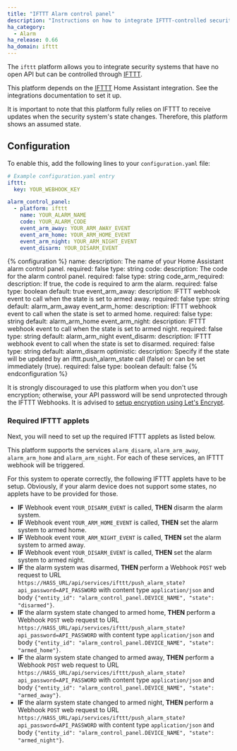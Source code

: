```yaml
---
title: "IFTTT Alarm control panel"
description: "Instructions on how to integrate IFTTT-controlled security systems into Home Assistant."
ha_category:
  - Alarm
ha_release: 0.66
ha_domain: ifttt
---
```


The `ifttt` platform allows you to integrate security systems that have no open API but can be controlled through [IFTTT](https://ifttt.com/explore).

This platform depends on the [IFTTT](/integrations/ifttt/) Home Assistant integration. See the integrations documentation to set it up.

<div class='note'>
It is important to note that this platform fully relies on IFTTT to receive updates when the security system's state changes. Therefore, this platform shows an assumed state.
</div>

## Configuration

To enable this, add the following lines to your `configuration.yaml` file:

```yaml
# Example configuration.yaml entry
ifttt:
  key: YOUR_WEBHOOK_KEY

alarm_control_panel:
  - platform: ifttt
    name: YOUR_ALARM_NAME
    code: YOUR_ALARM_CODE
    event_arm_away: YOUR_ARM_AWAY_EVENT
    event_arm_home: YOUR_ARM_HOME_EVENT
    event_arm_night: YOUR_ARM_NIGHT_EVENT
    event_disarm: YOUR_DISARM_EVENT
```

{% configuration %}
name:
  description: The name of your Home Assistant alarm control panel.
  required: false
  type: string
code:
  description: The code for the alarm control panel.
  required: false
  type: string
code_arm_required:
  description: If true, the code is required to arm the alarm.
  required: false
  type: boolean
  default: true
event_arm_away:
  description: IFTTT webhook event to call when the state is set to armed away.
  required: false
  type: string
  default: alarm_arm_away
event_arm_home:
  description: IFTTT webhook event to call when the state is set to armed home.
  required: false
  type: string
  default: alarm_arm_home
event_arm_night:
  description: IFTTT webhook event to call when the state is set to armed night.
  required: false
  type: string
  default: alarm_arm_night
event_disarm:
  description: IFTTT webhook event to call when the state is set to disarmed.
  required: false
  type: string
  default: alarm_disarm
optimistic:
  description: Specify if the state will be updated by an ifttt.push_alarm_state call (false) or can be set immediately (true).
  required: false
  type: boolean
  default: false
{% endconfiguration %}

<div class='note warning'>

It is strongly discouraged to use this platform when you don't use encryption; otherwise, your API password will be send unprotected through the IFTTT Webhooks. It is advised to [setup encryption using Let's Encrypt](https://home-assistant.io/blog/2017/09/27/effortless-encryption-with-lets-encrypt-and-duckdns/).

</div>

### Required IFTTT applets

Next, you will need to set up the required IFTTT applets as listed below.

This platform supports the services `alarm_disarm`, `alarm_arm_away`, `alarm_arm_home` and `alarm_arm_night`. For each of these services, an IFTTT webhook will be triggered.

For this system to operate correctly, the following IFTTT applets have to be setup. Obviously, if your alarm device does not support some states, no applets have to be provided for those.

- **IF** Webhook event `YOUR_DISARM_EVENT` is called, **THEN** disarm the alarm system.
- **IF** Webhook event `YOUR_ARM_HOME_EVENT` is called, **THEN** set the alarm system to armed home.
- **IF** Webhook event `YOUR_ARM_NIGHT_EVENT` is called, **THEN** set the alarm system to armed away.
- **IF** Webhook event `YOUR_DISARM_EVENT` is called, **THEN** set the alarm system to armed night.
- **IF** the alarm system was disarmed, **THEN** perform a Webhook `POST` web request to URL `https://HASS_URL/api/services/ifttt/push_alarm_state?api_password=API_PASSWORD` with content type `application/json` and body `{"entity_id": "alarm_control_panel.DEVICE_NAME", "state": "disarmed"}`.
- **IF** the alarm system state changed to armed home, **THEN** perform a Webhook `POST` web request to URL `https://HASS_URL/api/services/ifttt/push_alarm_state?api_password=API_PASSWORD` with content type `application/json` and body `{"entity_id": "alarm_control_panel.DEVICE_NAME", "state": "armed_home"}`.
- **IF** the alarm system state changed to armed away, **THEN** perform a Webhook `POST` web request to URL `https://HASS_URL/api/services/ifttt/push_alarm_state?api_password=API_PASSWORD` with content type `application/json` and body `{"entity_id": "alarm_control_panel.DEVICE_NAME", "state": "armed_away"}`.
- **IF** the alarm system state changed to armed night, **THEN** perform a Webhook `POST` web request to URL `https://HASS_URL/api/services/ifttt/push_alarm_state?api_password=API_PASSWORD` with content type `application/json` and body `{"entity_id": "alarm_control_panel.DEVICE_NAME", "state": "armed_night"}`.
